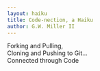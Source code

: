 ```yaml
---
layout: haiku
title: Code-nection, a Haiku
author: G.W. Miller II
---
```


Forking and Pulling,<br>
Cloning and Pushing to Git...<br>
Connected through Code<br>
